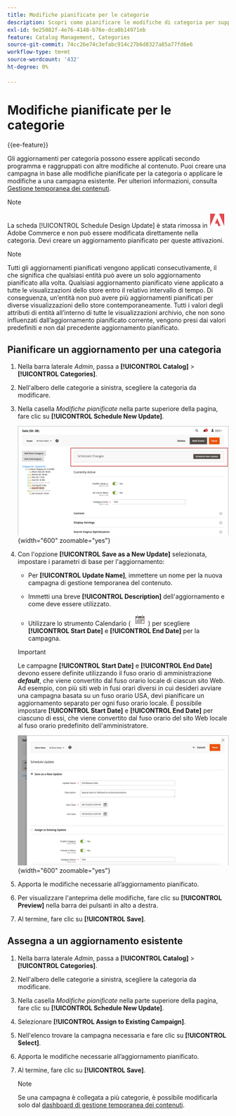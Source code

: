 ```yaml
---
title: Modifiche pianificate per le categorie
description: Scopri come pianificare le modifiche di categoria per supportare campagne di marketing e promozioni su store.
exl-id: 9e25082f-4e76-4148-b76e-dca0b14971eb
feature: Catalog Management, Categories
source-git-commit: 74cc26e74c3efabc914c27b6d8327a85a77fd6e6
workflow-type: tm+mt
source-wordcount: '432'
ht-degree: 0%

---
```


# Modifiche pianificate per le categorie

{{ee-feature}}

Gli aggiornamenti per categoria possono essere applicati secondo programma e raggruppati con altre modifiche al contenuto. Puoi creare una campagna in base alle modifiche pianificate per la categoria o applicare le modifiche a una campagna esistente. Per ulteriori informazioni, consulta [Gestione temporanea dei contenuti](../content-design/content-staging.md).

>[!NOTE]
>
>La scheda [!UICONTROL Schedule Design Update] è stata rimossa in ![Adobe Commerce](../assets/adobe-logo.svg) Adobe Commerce e non può essere modificata direttamente nella categoria. Devi creare un aggiornamento pianificato per queste attivazioni.

>[!NOTE]
>
>Tutti gli aggiornamenti pianificati vengono applicati consecutivamente, il che significa che qualsiasi entità può avere un solo aggiornamento pianificato alla volta. Qualsiasi aggiornamento pianificato viene applicato a tutte le visualizzazioni dello store entro il relativo intervallo di tempo. Di conseguenza, un’entità non può avere più aggiornamenti pianificati per diverse visualizzazioni dello store contemporaneamente. Tutti i valori degli attributi di entità all’interno di tutte le visualizzazioni archivio, che non sono influenzati dall’aggiornamento pianificato corrente, vengono presi dai valori predefiniti e non dal precedente aggiornamento pianificato.

## Pianificare un aggiornamento per una categoria

1. Nella barra laterale _Admin_, passa a **[!UICONTROL Catalog]** > **[!UICONTROL Categories]**.

1. Nell&#39;albero delle categorie a sinistra, scegliere la categoria da modificare.

1. Nella casella _Modifiche pianificate_ nella parte superiore della pagina, fare clic su **[!UICONTROL Schedule New Update]**.

   ![Modifiche pianificate](./assets/category-scheduled-changes.png){width="600" zoomable="yes"}

1. Con l&#39;opzione **[!UICONTROL Save as a New Update]** selezionata, impostare i parametri di base per l&#39;aggiornamento:

   - Per **[!UICONTROL Update Name]**, immettere un nome per la nuova campagna di gestione temporanea del contenuto.

   - Immetti una breve **[!UICONTROL Description]** dell&#39;aggiornamento e come deve essere utilizzato.

   - Utilizzare lo strumento Calendario ( ![icona Calendario](../assets/icon-calendar.png) ) per scegliere **[!UICONTROL Start Date]** e **[!UICONTROL End Date]** per la campagna.

   >[!IMPORTANT]
   >
   >Le campagne **[!UICONTROL Start Date]** e **[!UICONTROL End Date]** devono essere definite utilizzando il fuso orario di amministrazione **_default_**, che viene convertito dal fuso orario locale di ciascun sito Web. Ad esempio, con più siti web in fusi orari diversi in cui desideri avviare una campagna basata su un fuso orario USA, devi pianificare un aggiornamento separato per ogni fuso orario locale. È possibile impostare **[!UICONTROL Start Date]** e **[!UICONTROL End Date]** per ciascuno di essi, che viene convertito dal fuso orario del sito Web locale al fuso orario predefinito dell&#39;amministratore.

   ![Modifiche pianificate](./assets/category-scheduled-changes-new-update.png){width="600" zoomable="yes"}

1. Apporta le modifiche necessarie all’aggiornamento pianificato.

1. Per visualizzare l&#39;anteprima delle modifiche, fare clic su **[!UICONTROL Preview]** nella barra dei pulsanti in alto a destra.

1. Al termine, fare clic su **[!UICONTROL Save]**.

## Assegna a un aggiornamento esistente

1. Nella barra laterale _Admin_, passa a **[!UICONTROL Catalog]** > **[!UICONTROL Categories]**.

1. Nell&#39;albero delle categorie a sinistra, scegliere la categoria da modificare.

1. Nella casella _Modifiche pianificate_ nella parte superiore della pagina, fare clic su **[!UICONTROL Schedule New Update]**.

1. Selezionare **[!UICONTROL Assign to Existing Campaign]**.

1. Nell&#39;elenco trovare la campagna necessaria e fare clic su **[!UICONTROL Select]**.

1. Apporta le modifiche necessarie all’aggiornamento pianificato.

1. Al termine, fare clic su **[!UICONTROL Save]**.

   >[!NOTE]
   >
   >Se una campagna è collegata a più categorie, è possibile modificarla solo dal [dashboard di gestione temporanea dei contenuti](../content-design/content-staging-dashboard.md).